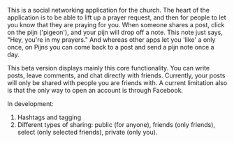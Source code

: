 This is a social networking application for the church. The heart of the application is to be able to lift up a prayer request, and then for people to let you know that they are praying for you. When someone shares a post, click on the pijn ('pigeon'), and your pijn will drop off a note. This note just says, "Hey, you're in my prayers." And whereas other apps let you 'like' a only once, on Pijns you can come back to a post and send a pijn note once a day.

This beta version displays mainly this core functionality. You can write posts, leave comments, and chat directly with friends. Currently, your posts will only be shared with people you are friends with. A current limitation also is that the only way to open an account is through Facebook.

In development:
1) Hashtags and tagging
3) Different types of sharing: public (for anyone), friends (only friends), select (only selected friends), private (only you).
